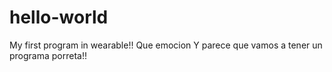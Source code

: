 # hello-world
My first program in wearable!! Que emocion
Y parece que vamos a tener un programa porreta!!
